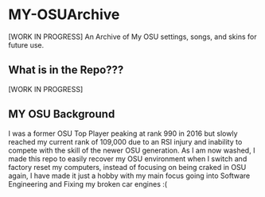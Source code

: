 # MY-OSUArchive
[WORK IN PROGRESS]
An Archive of My OSU settings, songs, and skins for future use.

## What is in the Repo???
[WORK IN PROGRESS]

## MY OSU Background
I was a former OSU Top Player peaking at rank 990 in 2016 but slowly reached my current rank of 109,000 due to an RSI injury and inability to compete with the skill of the newer OSU generation.
As I am now washed, I made this repo to easily recover my OSU environment when I switch and factory reset my computers, instead of focusing on being craked in OSU again, I have made it just a hobby with my main focus going into Software Engineering and Fixing my broken car engines :( 
